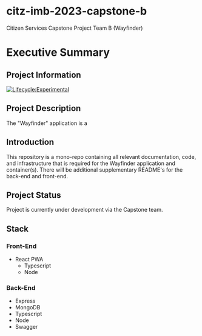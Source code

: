 # citz-imb-2023-capstone-b
Citizen Services Capstone Project Team B (Wayfinder)

# Executive Summary
## Project Information
[![Lifecycle:Experimental](https://img.shields.io/badge/Lifecycle-Experimental-339999)](<Redirect-URL>)
## Project Description
The "Wayfinder" application is a 



## Introduction
This repository is a mono-repo containing all relevant documentation, code, and infrastructure that is required for the Wayfinder application and container(s).
There will be additional supplementary README's for the back-end and front-end.

## Project Status
Project is currently under development via the Capstone team.

## Stack

### Front-End
* React PWA
    * Typescript
    * Node

### Back-End
* Express
* MongoDB
* Typescript
* Node
* Swagger